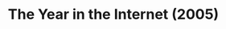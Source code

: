 ---
ee_id_thing: '22'
site: '1'
type: '2'
inv_num: 2005-025
url: 2005-025-the-year-in-the-internet
title: The Year in the Internet (2005)
year: '2005'
display_year: '2005'
medium: Website
dims: ''
pitch: "​Website featuring the best links of the year from various net people."
ps: ''
live_url: http://www.burncopy.com/bestoftheweb.html
related: "[23] 2006-020 The Year in the Internet (2006) - the-year-in-the-internet1"
youtube: ''
related_code: ''
imgs: The_Year_in_the_Internet_2005_025_screenshot_database_IH.jpg
subheading: ''
download: ''
add_credit: Michael Bell Smith
commission: ''
layout: things-i-made
---